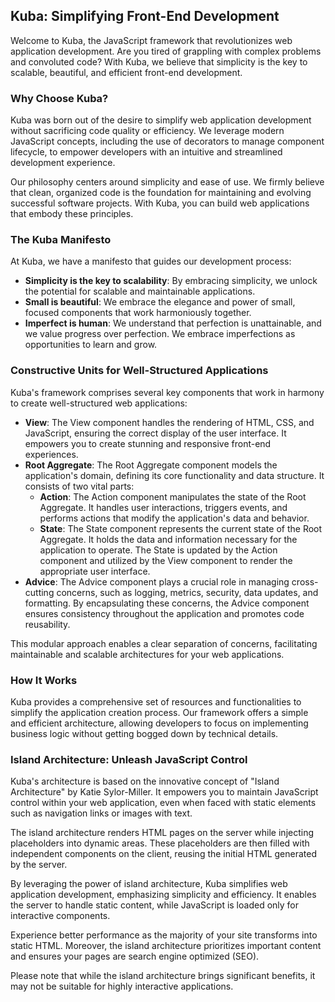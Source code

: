 ## Kuba: Simplifying Front-End Development

Welcome to Kuba, the JavaScript framework that revolutionizes web application development. Are you tired of grappling with complex problems and convoluted code? With Kuba, we believe that simplicity is the key to scalable, beautiful, and efficient front-end development.

### Why Choose Kuba?

Kuba was born out of the desire to simplify web application development without sacrificing code quality or efficiency. We leverage modern JavaScript concepts, including the use of decorators to manage component lifecycle, to empower developers with an intuitive and streamlined development experience.

Our philosophy centers around simplicity and ease of use. We firmly believe that clean, organized code is the foundation for maintaining and evolving successful software projects. With Kuba, you can build web applications that embody these principles.

### The Kuba Manifesto

At Kuba, we have a manifesto that guides our development process:

- **Simplicity is the key to scalability**: By embracing simplicity, we unlock the potential for scalable and maintainable applications.
- **Small is beautiful**: We embrace the elegance and power of small, focused components that work harmoniously together.
- **Imperfect is human**: We understand that perfection is unattainable, and we value progress over perfection. We embrace imperfections as opportunities to learn and grow.

### Constructive Units for Well-Structured Applications

Kuba's framework comprises several key components that work in harmony to create well-structured web applications:

- **View**: The View component handles the rendering of HTML, CSS, and JavaScript, ensuring the correct display of the user interface. It empowers you to create stunning and responsive front-end experiences.
- **Root Aggregate**: The Root Aggregate component models the application's domain, defining its core functionality and data structure. It consists of two vital parts:
  - **Action**: The Action component manipulates the state of the Root Aggregate. It handles user interactions, triggers events, and performs actions that modify the application's data and behavior.
  - **State**: The State component represents the current state of the Root Aggregate. It holds the data and information necessary for the application to operate. The State is updated by the Action component and utilized by the View component to render the appropriate user interface.
- **Advice**: The Advice component plays a crucial role in managing cross-cutting concerns, such as logging, metrics, security, data updates, and formatting. By encapsulating these concerns, the Advice component ensures consistency throughout the application and promotes code reusability.

This modular approach enables a clear separation of concerns, facilitating maintainable and scalable architectures for your web applications.

### How It Works

Kuba provides a comprehensive set of resources and functionalities to simplify the application creation process. Our framework offers a simple and efficient architecture, allowing developers to focus on implementing business logic without getting bogged down by technical details.

### Island Architecture: Unleash JavaScript Control

Kuba's architecture is based on the innovative concept of "Island Architecture" by Katie Sylor-Miller. It empowers you to maintain JavaScript control within your web application, even when faced with static elements such as navigation links or images with text.

The island architecture renders HTML pages on the server while injecting placeholders into dynamic areas. These placeholders are then filled with independent components on the client, reusing the initial HTML generated by the server.

By leveraging the power of island architecture, Kuba simplifies web application development, emphasizing simplicity and efficiency. It enables the server to handle static content, while JavaScript is loaded only for interactive components.

Experience better performance as the majority of your site transforms into static HTML. Moreover, the island architecture prioritizes important content and ensures your pages are search engine optimized (SEO).

Please note that while the island architecture brings significant benefits, it may not be suitable for highly interactive applications.
